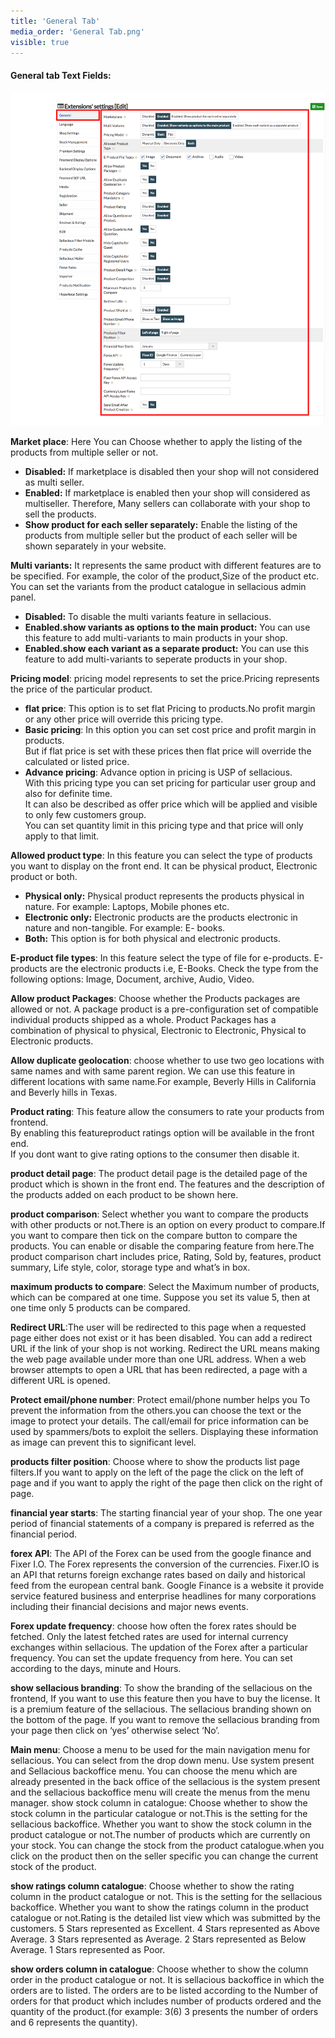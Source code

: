 ```yaml
---
title: 'General Tab'
media_order: 'General Tab.png'
visible: true
---
```


#### **General tab Text Fields:**

![](General%20Tab.png)

**Market place**: Here You can Choose whether to apply the listing of the products from multiple seller or not.
* **Disabled:** If marketplace is disabled then your shop will not considered as multi seller.<br>
* **Enabled:** If marketplace is enabled then your shop will considered as multiseller. Therefore, Many sellers can     collaborate with your shop to sell the products.<br>
* **Show product for each seller separately:** Enable the listing of the products from multiple seller but the           product of each seller will be shown separately in your website.

**Multi variants:** It represents the same product with different features are to be specified. For example, the color of the product,Size of the product etc.
You can set the variants from the product catalogue in sellacious admin panel.
* **Disabled:**  To disable the multi variants feature in sellacious.
* **Enabled.show variants as options to the main product:** You can use this feature to add multi-variants to main       products in your shop. 
* **Enabled.show each variant as a separate product:**  You can use this feature to add multi-variants to seperate       products in your shop. 

**Pricing model**: pricing model represents to set the price.Pricing represents the price of the particular product.
* **flat price**: This option is to set flat Pricing to products.No profit margin or any other price will override       this pricing type.
* **Basic pricing**: In this option you can set cost price and profit margin in products.<br>
    But if flat price is set with these prices then flat price will override the calculated or listed price. 
* **Advance pricing**: Advance option in pricing is USP of sellacious.<br>
    With this pricing type you can set pricing for particular user group and also for definite time.<br>
    It can also be described as offer price which will be applied and visible to only few customers group.<br>
    You can set quantity limit in this pricing type and that price will only apply to that limit. 

**Allowed product type**: In this feature you can select the type of products you want to display on the front end.   It can be physical product, Electronic product or both. 
* **Physical only:** Physical product represents the products physical in nature. For example: Laptops,                 Mobile phones etc. 
* **Electronic only:**  Electronic products are the products electronic in nature and non-tangible. For example: E-     books. 
* **Both:** This option is for both physical and electronic products.

**E-product file types**: In this feature select the type of file for e-products. E-products are the electronic products i.e, E-Books.
Check the type from the following options: Image, Document, archive, Audio, Video.

**Allow product Packages**:  Choose whether the Products packages are allowed or not. A package product is a pre-configuration set of compatible individual products shipped as a whole. Product Packages has a combination of physical to physical, Electronic to Electronic, Physical to Electronic products. 

**Allow duplicate geolocation**: choose whether to use two geo locations with same names and with same parent region. We can use this feature in different locations with same name.For example, Beverly Hills in California and Beverly hills in Texas. 

**Product rating**: This feature allow the consumers to rate your products from frontend.<br>
  By enabling this featureproduct ratings option will be available in the front end.<br>
  If you dont want to give rating options to the consumer then disable it.<br>

**product detail page**: The product detail page is the detailed page of the product which is shown in the front end. The features and the description of the products added on each product to be shown here.

**product comparison**: Select whether you want to compare the products with other products or not.There is an option on every product to compare.If you want to compare then tick on the compare button to compare the products. You can enable or disable the comparing feature from here.The product comparison chart includes price, Rating, Sold by, features, product summary, Life style, color, storage type and what’s in box.

**maximum products to compare**: Select the Maximum number of products, which can be compared at one time. Suppose you set its value 5, then at one time only 5 products can be compared.

**Redirect URL**:The user  will be redirected to this page when a requested page either does not exist or it has been disabled. You can add a redirect URL if the link of your shop is not working. Redirect the URL means making the web page available under more than one URL address. When a web browser attempts to open a URL that has been redirected, a page with a different URL is opened.

**Protect email/phone number**: Protect email/phone number helps you To prevent the information from the others.you can choose the text or the image to protect your details. The call/email for price information can be used by spammers/bots to exploit the sellers. Displaying these information as image can prevent this to significant level.

**products filter position**: Choose where to show the products list page filters.If you want to apply on the left of the page the click on the left of page and if you want to apply the right of the page then click on the right of page.

**financial year starts**: The starting financial year of your shop. The one year period of financial statements of a company is prepared is referred as the financial period.

**forex API**: The API of the Forex can be used from  the google finance and Fixer I.O. The Forex represents the conversion of the currencies. Fixer.IO is an API that returns foreign exchange rates based on daily and historical feed from the european central bank. Google Finance is a website it provide service featured business and enterprise headlines for many corporations including their financial decisions and major news events.

**Forex update frequency**: choose how often the forex rates should be fetched. Only the latest fetched rates are used for internal currency exchanges within sellacious. The updation of the Forex after a particular frequency. You can set the update frequency from here. You can set according to the days, minute and Hours.

**show sellacious branding**: To show the branding of the sellacious on the frontend, If you want to use this feature then you have to buy the license. It is a premium feature of the sellacious. The sellacious branding shown on the bottom of the page. If you want to remove the sellacious branding from your page then click on ‘yes’ otherwise select ‘No’.

**Main menu**: Choose a menu to be used for the main navigation menu for sellacious. You can select from the drop down menu. Use system present and Sellacious backoffice menu. You can choose the menu which are already presented in the back office of the sellacious is the system present and the sellacious backoffice menu will create the menus from the menu manager.
show stock column in catalogue: Choose whether to show the stock column in the particular catalogue or not.This is the setting for the sellacious backoffice. Whether you want to show the stock column in the product catalogue or not.The number of products which are currently on your stock. You can change the stock from the product catalogue.when you click on the product then on the seller specific you can change the current stock of the product.

**show ratings column catalogue**: Choose whether to show the rating column in the product catalogue or not. This is the setting for the sellacious backoffice. Whether you want to show the ratings column in the product catalogue or not.Rating is the detailed list view which was submitted by the customers.
 5 Stars represented as Excellent.
 4 Stars represented as Above Average.
 3 Stars represented as Average.
 2 Stars represented as Below Average.
 1 Stars represented as Poor.
 
**show orders column in catalogue**: Choose whether to show the column order in the product catalogue or not. It is sellacious backoffice in which the orders are to listed. The orders are to be listed according to the Number of orders for that product which includes number of products ordered and the quantity of the product.(for example: 3(6) 3 presents the number of orders and 6 represents the quantity).
